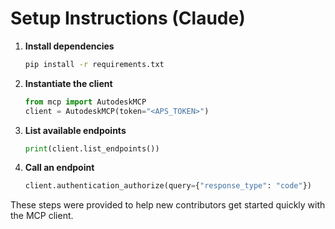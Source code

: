 # Setup Instructions (Claude)

1. **Install dependencies**
   ```bash
   pip install -r requirements.txt
   ```
2. **Instantiate the client**
   ```python
   from mcp import AutodeskMCP
   client = AutodeskMCP(token="<APS_TOKEN>")
   ```
3. **List available endpoints**
   ```python
   print(client.list_endpoints())
   ```
4. **Call an endpoint**
   ```python
   client.authentication_authorize(query={"response_type": "code"})
   ```

These steps were provided to help new contributors get started quickly with the MCP client.
